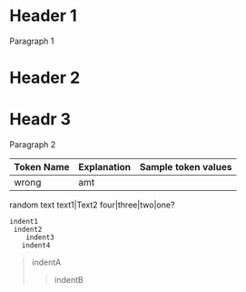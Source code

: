 # Header 1

Paragraph 1

Header 2
===


Headr 3
===
Paragraph 2

Token Name|Explanation|Sample token values
|-|-----|----|
|wrong|amt|
random text
text1|Text2
four|three|two|one?

    indent1
     indent2
        indent3
       indent4

>indentA
>>indentB